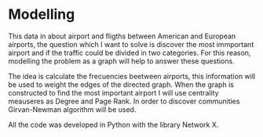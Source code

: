 # Modelling

This data in about airport and fligths between American and European airports, the question which I want to solve is discover the most immportant airport and if the traffic could be divided in two categories. For this reason, modelling the problem as a graph will help to answer these questions.

The idea is calculate the frecuencies  beetween  airports, this information will be used to weight the edges of the directed graph. When the graph is constructed to find the most important airport I will use centrality meauseres as Degree and Page Rank. In order to discover communities Girvan-Newman algorithm will be used. 

All the code was developed in Python with the library Network X.
